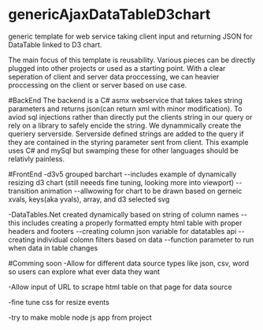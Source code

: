 # genericAjaxDataTableD3chart
generic template for web service taking client input and returning JSON for DataTable linked to D3 chart.

The main focus of this template is reusability. Various pieces can be directly plugged into other projects or used as a starting point.
With a clear seperation of client and server data proccessing, we can heavier proccessing on the client or server based on use case.

#BackEnd
The backend is a C# asmx webservice that takes takes string parameters and returns json(can return xml with minor modification).
To aviod sql injections rather than directly put the clients string in our query or rely on a library to safely encide the string. 
We dynammically create the queriery serverside. Serverside defined strings are added to the query if they are contained in the 
styring parameter sent from client. This example uses C# and mySql but swamping these for other languages should be relativly painless.


#FrontEnd 
-d3v5 grouped barchart
--includes example of dynamically resizing d3 chart (still neeeds fine tuning, looking more into viewport)
--transition animation
--allwowing for chart to be drawn based on gerneic xvals, keys(aka yvals), array, and d3 selected svg

-DataTables.Net created dynamically based on string of column names
--this includes creating a properly formatted empty html table with proper headers and footers
--creating column json variable for datatables api
--creating individual colomn filters based on data
--function parameter to run when data in table changes

#Comming soon
-Allow for different data source types like json, csv, word so users can explore what ever data they want

-Allow input of URL to scrape html table on that page for data source

-fine tune css for resize events

-try to make moble node js app from project






